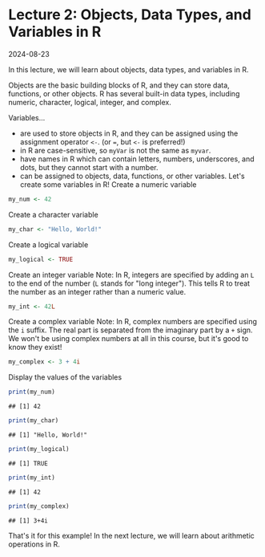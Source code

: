 
# Lecture 2: Objects, Data Types, and Variables in R
2024-08-23

In this lecture, we will learn about objects, data types, and variables in R.

Objects are the basic building blocks of R, and they can store data, 
functions, or other objects. R has several built-in data types, 
including numeric, character, logical, integer, and complex.

Variables...

- are used to store objects in R, and they can be assigned using the assignment operator `<-`. (or `=`, but `<-` is preferred!)
- in R are case-sensitive, so `myVar` is not the same as `myvar`.
- have names in R which can contain letters, numbers, underscores, and dots, but they cannot start with a number.
- can be assigned to objects, data, functions, or other variables.
Let's create some variables in R!
Create a numeric variable


``` r
my_num <- 42
```

Create a character variable


``` r
my_char <- "Hello, World!"
```

Create a logical variable


``` r
my_logical <- TRUE
```

Create an integer variable
Note: In R, integers are specified by adding an `L` to the end of the number (`L` stands for "long integer").
This tells R to treat the number as an integer rather than a numeric value.


``` r
my_int <- 42L
```

Create a complex variable
Note: In R, complex numbers are specified using the `i` suffix.
The real part is separated from the imaginary part by a `+` sign.
We won't be using complex numbers at all in this course, but it's good to know they exist!


``` r
my_complex <- 3 + 4i
```

Display the values of the variables


``` r
print(my_num)
```

```
## [1] 42
```

``` r
print(my_char)
```

```
## [1] "Hello, World!"
```

``` r
print(my_logical)
```

```
## [1] TRUE
```

``` r
print(my_int)
```

```
## [1] 42
```

``` r
print(my_complex)
```

```
## [1] 3+4i
```

That's it for this example! In the next lecture, we will learn about arithmetic operations in R.

